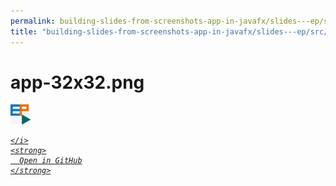 ```yaml
---
permalink: building-slides-from-screenshots-app-in-javafx/slides---ep/src/main/resources/app-32x32.png.html
title: "building-slides-from-screenshots-app-in-javafx/slides---ep/src/main/resources/app-32x32.png"
---
```


# app-32x32.png
<img src="app-32x32.png" alt="app-32x32.png" />
<div class="social open-gh-btn my-4">
  <a class="btn btn-github" href="https://github.com/tobiasbriones/blog/tree/main/swe/dev/java/javafx/drawing/productivity/building-slides-from-screenshots-app-in-javafx/slides---ep/src/main/resources/app-32x32.png" target="_blank">
    <i class="fab fa-github">
      
    </i>
    <strong>
      Open in GitHub
    </strong>
  </a>
</div>